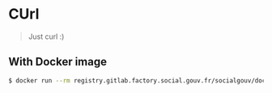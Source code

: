 # CUrl

> Just curl :)

## With Docker image 

```sh
$ docker run --rm registry.gitlab.factory.social.gouv.fr/socialgouv/docker/curl:<version>
```

